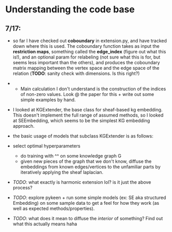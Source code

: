 # Understanding the code base 

## 7/17: 
* so far I have checked out **coboundary** in extension.py, and have tracked down where this is used. The coboundary function takes as input the **restriction maps**, something called the **edge_index** (figure out what this is!), and an optional param for relabeling (not sure what this is for, but seems less important than the others), and produces the coboundary matrix mapping between the vertex space and the edge space of the relation (**TODO**: sanity check with dimensions. Is this right?)
* * Main calculation I don't understand is the construction of the indices of non-zero values. Look @ the paper for this + write out some simple examples by hand.

* I looked at KGExtender, the base class for
sheaf-based kg embedding. This doesn't implement the full range of assumed methods, so I looked at SEEmbedding, which seems to be the simplest KG embedding approach. 
* the basic usage of models that subclass KGExtender is as follows: 
* select optimal hyperparameters
    * do training with ^^ on some knowledge graph G
    * given new pieces of the graph that we don't know, diffuse the embeddings from known edges/vertices to the unfamiliar parts by iteratively applying the sheaf laplacian.

* *TODO*: what exactly is harmonic extension lol? is it just the above process? 
* *TODO*: explore pykeen + run some simple models (ex: SE aka structured Embedding) on some sample data to get a feel for how they work (as well as expected methods/properties). 
* *TODO*: what does it mean to diffuse the *interior* of something? Find out what this actually means haha
